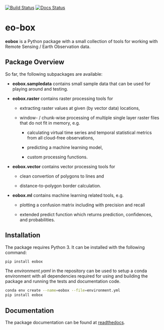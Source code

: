 [![Build Status](https://travis-ci.org/benmack/eo-box.svg?branch=master)](https://travis-ci.org/benmack/eo-box)
[![Docs Status](https://readthedocs.org/projects/eo-box/badge/?version=latest)](https://eo-box.readthedocs.io/en/latest/?badge=latest)

# eo-box


**eobox** is a Python package with a small collection of tools for working with Remote Sensing / Earth Observation data. 


## Package Overview

So far, the following subpackages are available:

* **eobox.sampledata** contains small sample data that can be used for playing around and testing.

* **eobox.raster** contains raster processing tools for

    * extracting raster values at given (by vector data) locations,

    * window- / chunk-wise processing of multiple single layer raster 
      files that do not fit in memory, e.g.

      * calculating virtual time series and temporal statistical 
        metrics from all cloud-free observations,
      
      * predicting a machine learning model,

      * custom processing functions.

* **eobox.vector** contains vector processing tools for

    * clean convertion of polygons to lines and 

    * distance-to-polygon border calculation.

* **eobox.ml** contains machine learning related tools, e.g.

    * plotting a confusion matrix including with precision and recall

    * extended predict function which returns prediction, confidences, and probabilities.  


## Installation

The package requires Python 3. It can be installed with the following command:

```bash
pip install eobox
```

The *environment.yaml* in the repository can be used to setup a conda environment with all dependencies required for using and building the package and running the tests and documentation code.

```bash
conda env create --name=eobox --file=environment.yml
pip install eobox
```

## Documentation

The package documentation can be found at [readthedocs](https://eo-box.readthedocs.io/).
